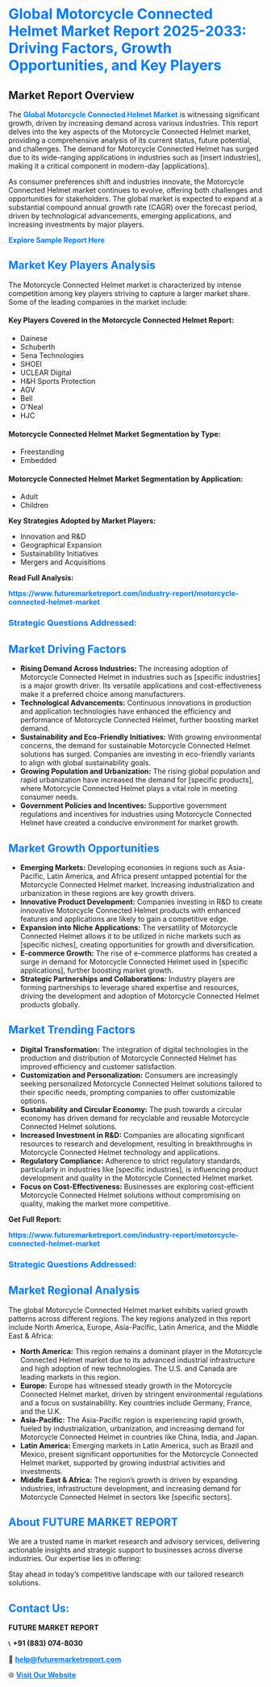 <h1 style="color: #007BFF;">Global Motorcycle Connected Helmet Market Report 2025-2033: Driving Factors, Growth Opportunities, and Key Players</h1>

<section id="overview">
<h2>Market Report Overview</h2>
<p>The <a href="https://www.futuremarketreport.com/industry-report/motorcycle-connected-helmet-market" style="color: #007BFF; text-decoration: none;"><strong>Global Motorcycle Connected Helmet Market</strong></a> is witnessing significant growth, driven by increasing demand across various industries. This report delves into the key aspects of the Motorcycle Connected Helmet market, providing a comprehensive analysis of its current status, future potential, and challenges. The demand for Motorcycle Connected Helmet has surged due to its wide-ranging applications in industries such as [insert industries], making it a critical component in modern-day [applications].</p>
<p>As consumer preferences shift and industries innovate, the Motorcycle Connected Helmet market continues to evolve, offering both challenges and opportunities for stakeholders. The global market is expected to expand at a substantial compound annual growth rate (CAGR) over the forecast period, driven by technological advancements, emerging applications, and increasing investments by major players.</p>
</section>

<section id="overview">
<p><a href="https://www.futuremarketreport.com/request-sample/reportId=104638" style="color: #007BFF; text-decoration: none;"><strong>Explore Sample Report Here</strong></a></p>
</section>

<section id="key-players">
<h2 style="color: #007BFF;">Market Key Players Analysis</h2>
<p>The Motorcycle Connected Helmet market is characterized by intense competition among key players striving to capture a larger market share. Some of the leading companies in the market include:</p>
<h4>Key Players Covered in the Motorcycle Connected Helmet Report:</h4>
<ul><li>Dainese</li><li>Schuberth</li><li>Sena Technologies</li><li>SHOEI</li><li>UCLEAR Digital</li><li>H&amp;H Sports Protection</li><li>AGV</li><li>Bell</li><li>O&#039;Neal</li><li>HJC</li></ul>
<h4>Motorcycle Connected Helmet Market Segmentation by Type:</h4>
<ul><li>Freestanding</li><li>Embedded</li></ul>

<h4>Motorcycle Connected Helmet Market Segmentation by Application:</h4>
<ul><li>Adult</li><li>Children</li></ul>
<p><strong>Key Strategies Adopted by Market Players:</strong></p>
<ul>
<li>Innovation and R&D</li>
<li>Geographical Expansion</li>
<li>Sustainability Initiatives</li>
<li>Mergers and Acquisitions</li>
</ul>
</section>

<section>
<p><strong>Read Full Analysis: </strong></p><a href="https://www.futuremarketreport.com/industry-report/motorcycle-connected-helmet-market" style="color: #007BFF; text-decoration: none;"><strong>https://www.futuremarketreport.com/industry-report/motorcycle-connected-helmet-market</strong></a>
<h3 style="color: #007BFF;">Strategic Questions Addressed:</h3>
</section>

<section id="driving-factors">
<h2 style="color: #007BFF;">Market Driving Factors</h2>
<ul>
<li><strong>Rising Demand Across Industries:</strong> The increasing adoption of Motorcycle Connected Helmet in industries such as [specific industries] is a major growth driver. Its versatile applications and cost-effectiveness make it a preferred choice among manufacturers.</li>
<li><strong>Technological Advancements:</strong> Continuous innovations in production and application technologies have enhanced the efficiency and performance of Motorcycle Connected Helmet, further boosting market demand.</li>
<li><strong>Sustainability and Eco-Friendly Initiatives:</strong> With growing environmental concerns, the demand for sustainable Motorcycle Connected Helmet solutions has surged. Companies are investing in eco-friendly variants to align with global sustainability goals.</li>
<li><strong>Growing Population and Urbanization:</strong> The rising global population and rapid urbanization have increased the demand for [specific products], where Motorcycle Connected Helmet plays a vital role in meeting consumer needs.</li>
<li><strong>Government Policies and Incentives:</strong> Supportive government regulations and incentives for industries using Motorcycle Connected Helmet have created a conducive environment for market growth.</li>
</ul>
</section>

<section id="growth-opportunities">
<h2 style="color: #007BFF;">Market Growth Opportunities</h2>
<ul>
<li><strong>Emerging Markets:</strong> Developing economies in regions such as Asia-Pacific, Latin America, and Africa present untapped potential for the Motorcycle Connected Helmet market. Increasing industrialization and urbanization in these regions are key growth drivers.</li>
<li><strong>Innovative Product Development:</strong> Companies investing in R&D to create innovative Motorcycle Connected Helmet products with enhanced features and applications are likely to gain a competitive edge.</li>
<li><strong>Expansion into Niche Applications:</strong> The versatility of Motorcycle Connected Helmet allows it to be utilized in niche markets such as [specific niches], creating opportunities for growth and diversification.</li>
<li><strong>E-commerce Growth:</strong> The rise of e-commerce platforms has created a surge in demand for Motorcycle Connected Helmet used in [specific applications], further boosting market growth.</li>
<li><strong>Strategic Partnerships and Collaborations:</strong> Industry players are forming partnerships to leverage shared expertise and resources, driving the development and adoption of Motorcycle Connected Helmet products globally.</li>
</ul>
</section>

<section id="trending-factors">
<h2 style="color: #007BFF;">Market Trending Factors</h2>
<ul>
<li><strong>Digital Transformation:</strong> The integration of digital technologies in the production and distribution of Motorcycle Connected Helmet has improved efficiency and customer satisfaction.</li>
<li><strong>Customization and Personalization:</strong> Consumers are increasingly seeking personalized Motorcycle Connected Helmet solutions tailored to their specific needs, prompting companies to offer customizable options.</li>
<li><strong>Sustainability and Circular Economy:</strong> The push towards a circular economy has driven demand for recyclable and reusable Motorcycle Connected Helmet solutions.</li>
<li><strong>Increased Investment in R&D:</strong> Companies are allocating significant resources to research and development, resulting in breakthroughs in Motorcycle Connected Helmet technology and applications.</li>
<li><strong>Regulatory Compliance:</strong> Adherence to strict regulatory standards, particularly in industries like [specific industries], is influencing product development and quality in the Motorcycle Connected Helmet market.</li>
<li><strong>Focus on Cost-Effectiveness:</strong> Businesses are exploring cost-efficient Motorcycle Connected Helmet solutions without compromising on quality, making the market more competitive.</li>
</ul>
</section>

<section>
<p><strong>Get Full Report: </strong></p><a href="https://www.futuremarketreport.com/industry-report/motorcycle-connected-helmet-market" style="color: #007BFF; text-decoration: none;"><strong>https://www.futuremarketreport.com/industry-report/motorcycle-connected-helmet-market</strong></a>
<h3 style="color: #007BFF;">Strategic Questions Addressed:</h3>
</section>


<section id="regional-analysis">
<h2 style="color: #007BFF;">Market Regional Analysis</h2>
<p>The global Motorcycle Connected Helmet market exhibits varied growth patterns across different regions. The key regions analyzed in this report include North America, Europe, Asia-Pacific, Latin America, and the Middle East & Africa:</p>
<ul>
<li><strong>North America:</strong> This region remains a dominant player in the Motorcycle Connected Helmet market due to its advanced industrial infrastructure and high adoption of new technologies. The U.S. and Canada are leading markets in this region.</li>
<li><strong>Europe:</strong> Europe has witnessed steady growth in the Motorcycle Connected Helmet market, driven by stringent environmental regulations and a focus on sustainability. Key countries include Germany, France, and the U.K.</li>
<li><strong>Asia-Pacific:</strong> The Asia-Pacific region is experiencing rapid growth, fueled by industrialization, urbanization, and increasing demand for Motorcycle Connected Helmet in countries like China, India, and Japan.</li>
<li><strong>Latin America:</strong> Emerging markets in Latin America, such as Brazil and Mexico, present significant opportunities for the Motorcycle Connected Helmet market, supported by growing industrial activities and investments.</li>
<li><strong>Middle East & Africa:</strong> The region’s growth is driven by expanding industries, infrastructure development, and increasing demand for Motorcycle Connected Helmet in sectors like [specific sectors].</li>
</ul>
</section>

<footer>
<h2 style="color: #007BFF;">About FUTURE MARKET REPORT</h2>
<p>We are a trusted name in market research and advisory services, delivering actionable insights and strategic support to businesses across diverse industries. Our expertise lies in offering:</p>

<p>Stay ahead in today’s competitive landscape with our tailored research solutions.</p>

<h2 style="color: #007BFF;">Contact Us:</h2>
<p><strong>FUTURE MARKET REPORT</strong></p>
<p>📞 <strong>+91 (883) 074-8030</strong></p>
<p>📧 <strong><a href="mailto:help@futuremarketreport.com" style="color: #007BFF;">help@futuremarketreport.com</a></strong></p>
<p>🌐 <strong><a href="https://www.futuremarketreport.com/" style="color: #007BFF;">Visit Our Website</a></strong></p>
</footer>